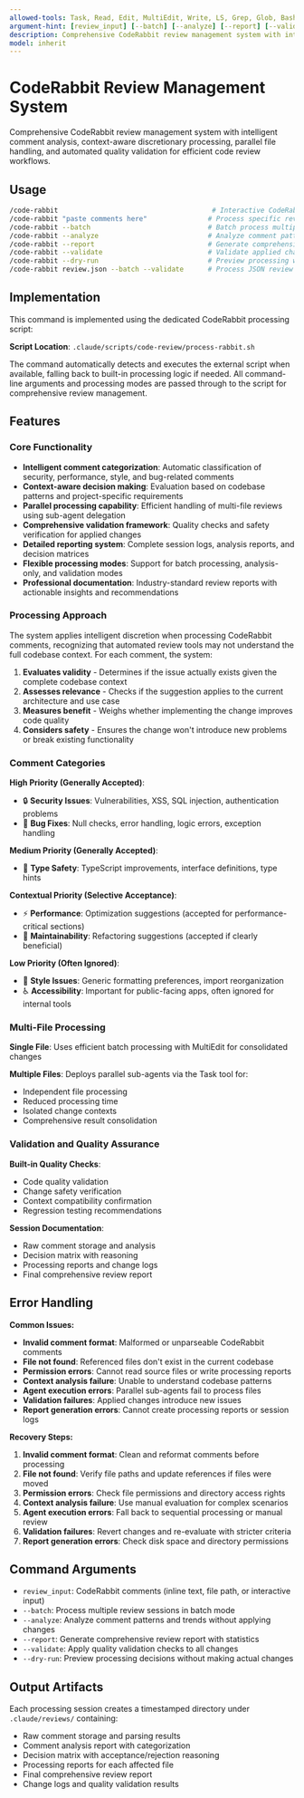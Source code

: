 ```yaml
---
allowed-tools: Task, Read, Edit, MultiEdit, Write, LS, Grep, Glob, Bash
argument-hint: [review_input] [--batch] [--analyze] [--report] [--validate] [--dry-run]
description: Comprehensive CodeRabbit review management system with intelligent comment analysis and context-aware processing
model: inherit
---
```


# CodeRabbit Review Management System

Comprehensive CodeRabbit review management system with intelligent comment analysis, context-aware discretionary processing, parallel file handling, and automated quality validation for efficient code review workflows.

## Usage

```bash
/code-rabbit                                      # Interactive CodeRabbit comment processing
/code-rabbit "paste comments here"               # Process specific review comments
/code-rabbit --batch                             # Batch process multiple review sessions
/code-rabbit --analyze                           # Analyze comment patterns and trends
/code-rabbit --report                            # Generate comprehensive review report
/code-rabbit --validate                          # Validate applied changes for quality
/code-rabbit --dry-run                           # Preview processing without making changes
/code-rabbit review.json --batch --validate      # Process JSON review data with validation
```

## Implementation

This command is implemented using the dedicated CodeRabbit processing script:

**Script Location**: `.claude/scripts/code-review/process-rabbit.sh`

The command automatically detects and executes the external script when available, falling back to built-in processing logic if needed. All command-line arguments and processing modes are passed through to the script for comprehensive review management.

## Features

### Core Functionality
- **Intelligent comment categorization**: Automatic classification of security, performance, style, and bug-related comments
- **Context-aware decision making**: Evaluation based on codebase patterns and project-specific requirements
- **Parallel processing capability**: Efficient handling of multi-file reviews using sub-agent delegation
- **Comprehensive validation framework**: Quality checks and safety verification for applied changes
- **Detailed reporting system**: Complete session logs, analysis reports, and decision matrices
- **Flexible processing modes**: Support for batch processing, analysis-only, and validation modes
- **Professional documentation**: Industry-standard review reports with actionable insights and recommendations

### Processing Approach
The system applies intelligent discretion when processing CodeRabbit comments, recognizing that automated review tools may not understand the full codebase context. For each comment, the system:

1. **Evaluates validity** - Determines if the issue actually exists given the complete codebase context
2. **Assesses relevance** - Checks if the suggestion applies to the current architecture and use case
3. **Measures benefit** - Weighs whether implementing the change improves code quality
4. **Considers safety** - Ensures the change won't introduce new problems or break existing functionality

### Comment Categories

**High Priority (Generally Accepted)**:
- 🔒 **Security Issues**: Vulnerabilities, XSS, SQL injection, authentication problems
- 🐛 **Bug Fixes**: Null checks, error handling, logic errors, exception handling

**Medium Priority (Generally Accepted)**:
- 📝 **Type Safety**: TypeScript improvements, interface definitions, type hints

**Contextual Priority (Selective Acceptance)**:
- ⚡ **Performance**: Optimization suggestions (accepted for performance-critical sections)
- 🔧 **Maintainability**: Refactoring suggestions (accepted if clearly beneficial)

**Low Priority (Often Ignored)**:
- 🎨 **Style Issues**: Generic formatting preferences, import reorganization
- ♿ **Accessibility**: Important for public-facing apps, often ignored for internal tools

### Multi-File Processing

**Single File**: Uses efficient batch processing with MultiEdit for consolidated changes

**Multiple Files**: Deploys parallel sub-agents via the Task tool for:
- Independent file processing
- Reduced processing time
- Isolated change contexts
- Comprehensive result consolidation

### Validation and Quality Assurance

**Built-in Quality Checks**:
- Code quality validation
- Change safety verification  
- Context compatibility confirmation
- Regression testing recommendations

**Session Documentation**:
- Raw comment storage and analysis
- Decision matrix with reasoning
- Processing reports and change logs
- Final comprehensive review report

## Error Handling

**Common Issues:**
- **Invalid comment format**: Malformed or unparseable CodeRabbit comments
- **File not found**: Referenced files don't exist in the current codebase
- **Permission errors**: Cannot read source files or write processing reports
- **Context analysis failure**: Unable to understand codebase patterns
- **Agent execution errors**: Parallel sub-agents fail to process files
- **Validation failures**: Applied changes introduce new issues
- **Report generation errors**: Cannot create processing reports or session logs

**Recovery Steps:**
1. **Invalid comment format**: Clean and reformat comments before processing
2. **File not found**: Verify file paths and update references if files were moved
3. **Permission errors**: Check file permissions and directory access rights
4. **Context analysis failure**: Use manual evaluation for complex scenarios
5. **Agent execution errors**: Fall back to sequential processing or manual review
6. **Validation failures**: Revert changes and re-evaluate with stricter criteria
7. **Report generation errors**: Check disk space and directory permissions

## Command Arguments

- `review_input`: CodeRabbit comments (inline text, file path, or interactive input)
- `--batch`: Process multiple review sessions in batch mode
- `--analyze`: Analyze comment patterns and trends without applying changes
- `--report`: Generate comprehensive review report with statistics
- `--validate`: Apply quality validation checks to all changes
- `--dry-run`: Preview processing decisions without making actual changes

## Output Artifacts

Each processing session creates a timestamped directory under `.claude/reviews/` containing:
- Raw comment storage and parsing results
- Comment analysis report with categorization
- Decision matrix with acceptance/rejection reasoning
- Processing reports for each affected file
- Final comprehensive review report
- Change logs and quality validation results